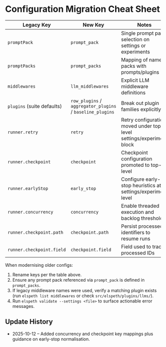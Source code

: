 # Configuration Migration Cheat Sheet

| Legacy Key | New Key | Notes |
|------------|---------|-------|
| `promptPack` | `prompt_pack` | Single prompt pack selection on settings or experiments |
| `promptPacks` | `prompt_packs` | Mapping of named packs with prompts/plugins |
| `middlewares` | `llm_middlewares` | Explicit LLM middleware definitions |
| `plugins` (suite defaults) | `row_plugins` / `aggregator_plugins` / `baseline_plugins` | Break out plugin families explicitly |
| `runner.retry` | `retry` | Retry configuration moved under top-level settings/experiment block |
| `runner.checkpoint` | `checkpoint` | Checkpoint configuration promoted to top-level |
| `runner.earlyStop` | `early_stop` | Configure early-stop heuristics at settings/experiment level |
| `runner.concurrency` | `concurrency` | Enable threaded execution and backlog thresholds |
| `runner.checkpoint.path` | `checkpoint.path` | Persist processed identifiers to resume runs |
| `runner.checkpoint.field` | `checkpoint.field` | Field used to track processed IDs |

When modernising older configs:

1. Rename keys per the table above.
2. Ensure any prompt pack referenced via `prompt_pack` is defined in `prompt_packs`.
3. If legacy middleware names were used, verify a matching plugin exists (run `elspeth list middlewares` or check `src/elspeth/plugins/llms/`).
4. Run `elspeth validate --settings <file>` to surface actionable error messages.
<!-- UPDATE 2025-10-12: Legacy `earlyStop` arrays map to `early_stop_plugins` with `threshold` plugin definitions; helper `normalize_early_stop_definitions` handles migration in code. -->

## Update History
- 2025-10-12 – Added concurrency and checkpoint key mappings plus guidance on early-stop normalisation.
